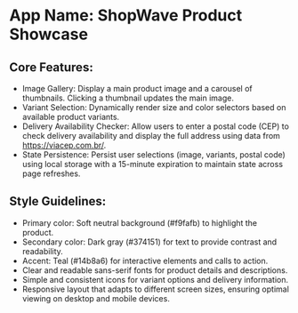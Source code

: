 # **App Name**: ShopWave Product Showcase

## Core Features:

- Image Gallery: Display a main product image and a carousel of thumbnails. Clicking a thumbnail updates the main image.
- Variant Selection: Dynamically render size and color selectors based on available product variants.
- Delivery Availability Checker: Allow users to enter a postal code (CEP) to check delivery availability and display the full address using data from https://viacep.com.br/. 
- State Persistence: Persist user selections (image, variants, postal code) using local storage with a 15-minute expiration to maintain state across page refreshes.

## Style Guidelines:

- Primary color: Soft neutral background (#f9fafb) to highlight the product.
- Secondary color: Dark gray (#374151) for text to provide contrast and readability.
- Accent: Teal (#14b8a6) for interactive elements and calls to action.
- Clear and readable sans-serif fonts for product details and descriptions.
- Simple and consistent icons for variant options and delivery information.
- Responsive layout that adapts to different screen sizes, ensuring optimal viewing on desktop and mobile devices.